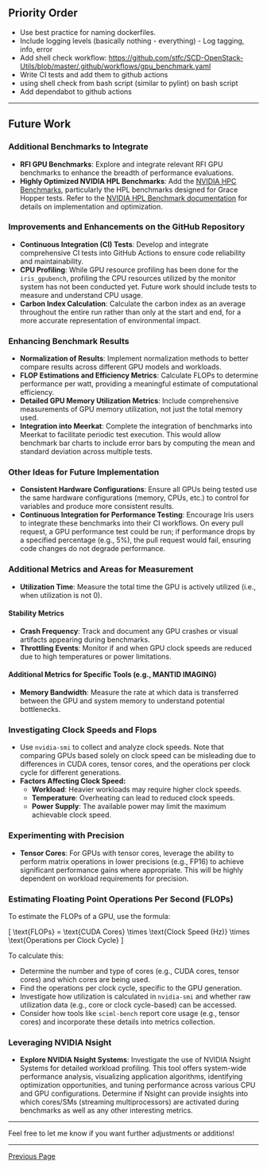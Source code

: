 ## Priority Order
- Use best practice for naming dockerfiles.
- Include logging levels (basically nothing - everything) - Log tagging, info, error
- Add shell check workflow: https://github.com/stfc/SCD-OpenStack-Utils/blob/master/.github/workflows/gpu_benchmark.yaml
- Write CI tests and add them to github actions
- using shell check from bash script (similar to pylint) on bash script
- Add dependabot to github actions

---

## Future Work

### Additional Benchmarks to Integrate
- **RFI GPU Benchmarks**: Explore and integrate relevant RFI GPU benchmarks to enhance the breadth of performance evaluations.
- **Highly Optimized NVIDIA HPL Benchmarks**: Add the [NVIDIA HPC Benchmarks](https://catalog.ngc.nvidia.com/orgs/nvidia/containers/hpc-benchmarks), particularly the HPL benchmarks designed for Grace Hopper tests. Refer to the [NVIDIA HPL Benchmark documentation](https://docs.nvidia.com/nvidia-hpc-benchmarks/HPL_benchmark.html) for details on implementation and optimization.

### Improvements and Enhancements on the GitHub Repository
- **Continuous Integration (CI) Tests**: Develop and integrate comprehensive CI tests into GitHub Actions to ensure code reliability and maintainability.
- **CPU Profiling**: While GPU resource profiling has been done for the `iris_gpubench`, profiling the CPU resources utilized by the monitor system has not been conducted yet. Future work should include tests to measure and understand CPU usage.
- **Carbon Index Calculation**: Calculate the carbon index as an average throughout the entire run rather than only at the start and end, for a more accurate representation of environmental impact.

### Enhancing Benchmark Results
- **Normalization of Results**: Implement normalization methods to better compare results across different GPU models and workloads.
- **FLOP Estimations and Efficiency Metrics**: Calculate FLOPs to determine performance per watt, providing a meaningful estimate of computational efficiency.
- **Detailed GPU Memory Utilization Metrics**: Include comprehensive measurements of GPU memory utilization, not just the total memory used.
- **Integration into Meerkat**: Complete the integration of benchmarks into Meerkat to facilitate periodic test execution. This would allow benchmark bar charts to include error bars by computing the mean and standard deviation across multiple tests.

### Other Ideas for Future Implementation
- **Consistent Hardware Configurations**: Ensure all GPUs being tested use the same hardware configurations (memory, CPUs, etc.) to control for variables and produce more consistent results.
- **Continuous Integration for Performance Testing**: Encourage Iris users to integrate these benchmarks into their CI workflows. On every pull request, a GPU performance test could be run; if performance drops by a specified percentage (e.g., 5%), the pull request would fail, ensuring code changes do not degrade performance.

### Additional Metrics and Areas for Measurement
- **Utilization Time**: Measure the total time the GPU is actively utilized (i.e., when utilization is not 0).
#### Stability Metrics
- **Crash Frequency**: Track and document any GPU crashes or visual artifacts appearing during benchmarks.
- **Throttling Events**: Monitor if and when GPU clock speeds are reduced due to high temperatures or power limitations.
#### Additional Metrics for Specific Tools (e.g., MANTID IMAGING)
- **Memory Bandwidth**: Measure the rate at which data is transferred between the GPU and system memory to understand potential bottlenecks.

### Investigating Clock Speeds and Flops
- Use `nvidia-smi` to collect and analyze clock speeds. Note that comparing GPUs based solely on clock speed can be misleading due to differences in CUDA cores, tensor cores, and the operations per clock cycle for different generations.
- **Factors Affecting Clock Speed:**
  - **Workload**: Heavier workloads may require higher clock speeds.
  - **Temperature**: Overheating can lead to reduced clock speeds.
  - **Power Supply**: The available power may limit the maximum achievable clock speed.

### Experimenting with Precision
- **Tensor Cores**: For GPUs with tensor cores, leverage the ability to perform matrix operations in lower precisions (e.g., FP16) to achieve significant performance gains where appropriate. This will be highly dependent on workload requirements for precision.

### Estimating Floating Point Operations Per Second (FLOPs)
To estimate the FLOPs of a GPU, use the formula:

\[
\text{FLOPs} = \text{CUDA Cores} \times \text{Clock Speed (Hz)} \times \text{Operations per Clock Cycle}
\]

To calculate this:
- Determine the number and type of cores (e.g., CUDA cores, tensor cores) and which cores are being used.
- Find the operations per clock cycle, specific to the GPU generation.
- Investigate how utilization is calculated in `nvidia-smi` and whether raw utilization data (e.g., core or clock cycle-based) can be accessed.
- Consider how tools like `sciml-bench` report core usage (e.g., tensor cores) and incorporate these details into metrics collection.

### Leveraging NVIDIA Nsight
- **Explore NVIDIA Nsight Systems**: Investigate the use of NVIDIA Nsight Systems for detailed workload profiling. This tool offers system-wide performance analysis, visualizing application algorithms, identifying optimization opportunities, and tuning performance across various CPU and GPU configurations. Determine if Nsight can provide insights into which cores/SMs (streaming multiprocessors) are activated during benchmarks as well as any other interesting metrics.


---

Feel free to let me know if you want further adjustments or additions!



---

[Previous Page](considerations_on_accuracy.md)
